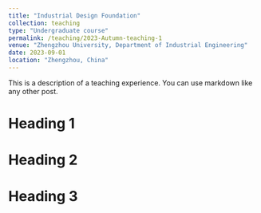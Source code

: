 ```yaml
---
title: "Industrial Design Foundation"
collection: teaching
type: "Undergraduate course"
permalink: /teaching/2023-Autumn-teaching-1
venue: "Zhengzhou University, Department of Industrial Engineering"
date: 2023-09-01
location: "Zhengzhou, China"
---
```


This is a description of a teaching experience. You can use markdown like any other post.

Heading 1
======

Heading 2
======

Heading 3
======
